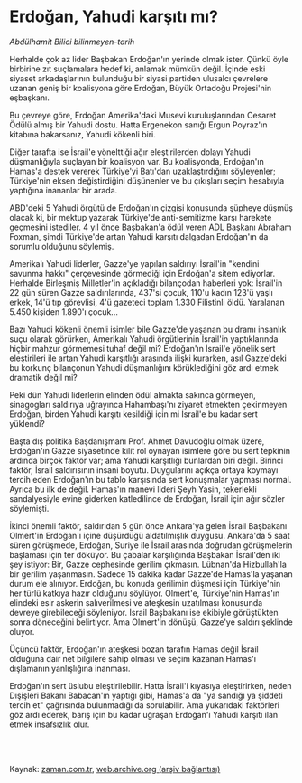 # Erdoğan, Yahudi karşıtı mı?

*Abdülhamit Bilici bilinmeyen-tarih*

<td class="news-spot">
<p>Herhalde çok az lider Başbakan Erdoğan'ın yerinde olmak ister. Çünkü öyle birbirine zıt suçlamalara hedef ki, anlamak mümkün değil. İçinde eski siyaset arkadaşlarının bulunduğu bir siyasi partiden ulusalcı çevrelere uzanan geniş bir koalisyona göre Erdoğan, Büyük Ortadoğu Projesi'nin eşbaşkanı.</p>
<p><p> Bu çevreye göre, Erdoğan Amerika'daki Musevi kuruluşlarından Cesaret Ödülü almış bir Yahudi dostu. Hatta Ergenekon sanığı Ergun Poyraz'ın kitabına bakarsanız, Yahudi kökenli biri. 
<p> Diğer tarafta ise İsrail'e yönelttiği ağır eleştirilerden dolayı Yahudi düşmanlığıyla suçlayan bir koalisyon var. Bu koalisyonda, Erdoğan'ın Hamas'a destek vererek Türkiye'yi Batı'dan uzaklaştırdığını söyleyenler; Türkiye'nin eksen değiştirdiğini düşünenler ve bu çıkışları seçim hesabıyla yaptığına inananlar bir arada. 
<p> ABD'deki 5 Yahudi örgütü de Erdoğan'ın çizgisi konusunda şüpheye düşmüş olacak ki, bir mektup yazarak Türkiye'de anti-semitizme karşı harekete geçmesini istediler. 4 yıl önce Başbakan'a ödül veren ADL Başkanı Abraham Foxman, şimdi Türkiye'de artan Yahudi karşıtı dalgadan Erdoğan'ın da sorumlu olduğunu söylemiş. 
<p> Amerikalı Yahudi liderler, Gazze'ye yapılan saldırıyı İsrail'in "kendini savunma hakkı" çerçevesinde görmediği için Erdoğan'a sitem ediyorlar. Herhalde Birleşmiş Milletler'in açıkladığı bilançodan haberleri yok: İsrail'in 22 gün süren Gazze saldırılarında, 437'si çocuk, 110'u kadın 123'ü yaşlı erkek, 14'ü tıp görevlisi, 4'ü gazeteci toplam 1.330 Filistinli öldü. Yaralanan 5.450 kişiden 1.890'ı çocuk... 
<p> Bazı Yahudi kökenli önemli isimler bile Gazze'de yaşanan bu dramı insanlık suçu olarak görürken, Amerikalı Yahudi örgütlerinin İsrail'in yaptıklarında hiçbir mahzur görmemesi tuhaf değil mi? Erdoğan'ın İsrail'e yönelik sert eleştirileri ile artan Yahudi karşıtlığı arasında ilişki kurarken, asıl Gazze'deki bu korkunç bilançonun Yahudi düşmanlığını körüklediğini göz ardı etmek dramatik değil mi?
<p> Peki dün Yahudi liderlerin elinden ödül almakta sakınca görmeyen, sinagogları saldırıya uğrayınca Hahambaşı'nı ziyaret etmekten çekinmeyen Erdoğan, birden Yahudi karşıtı kesildiği için mi İsrail'e bu kadar sert yüklendi?
<p> Başta dış politika Başdanışmanı Prof. Ahmet Davudoğlu olmak üzere, Erdoğan'ın Gazze siyasetinde kilit rol oynayan isimlere göre bu sert tepkinin ardında birçok faktör var; ama Yahudi karşıtlığı bunlardan biri değil. Birinci faktör, İsrail saldırısının insani boyutu. Duygularını açıkça ortaya koymayı tercih eden Erdoğan'ın bu tablo karşısında sert konuşmalar yapması normal. Ayrıca bu ilk de değil. Hamas'ın manevi lideri Şeyh Yasin, tekerlekli sandalyesiyle evine giderken katledilince de Erdoğan, İsrail için ağır sözler söylemişti. 
<p> İkinci önemli faktör, saldırıdan 5 gün önce Ankara'ya gelen İsrail Başbakanı Olmert'in Erdoğan'ı içine düşürdüğü aldatılmışlık duygusu. Ankara'da 5 saat süren görüşmede, Erdoğan, Suriye ile İsrail arasında doğrudan görüşmelerin başlaması için ter döküyor. Bu çabalar karşılığında Başbakan İsrail'den iki şey istiyor: Bir, Gazze cephesinde gerilim çıkmasın. Lübnan'da Hizbullah'la bir gerilim yaşanmasın. Sadece 15 dakika kadar Gazze'de Hamas'la yaşanan durum ele alınıyor. Erdoğan, bu konuda gerilimin düşmesi için Türkiye'nin her türlü katkıya hazır olduğunu söylüyor. Olmert'e, Türkiye'nin Hamas'ın elindeki esir askerin salıverilmesi ve ateşkesin uzatılması konusunda devreye girebileceği söyleniyor. İsrail Başbakanı ise ekibiyle görüştükten sonra döneceğini belirtiyor. Ama Olmert'in dönüşü, Gazze'ye saldırı şeklinde oluyor.
<p> Üçüncü faktör, Erdoğan'ın ateşkesi bozan tarafın Hamas değil İsrail olduğuna dair net bilgilere sahip olması ve seçim kazanan Hamas'ı dışlamanın yanlışlığına inanması. 
<p> Erdoğan'ın sert üslubu eleştirilebilir. Hatta İsrail'i kıyasıya eleştirirken, neden Dışişleri Bakanı Babacan'ın yaptığı gibi, Hamas'a da "ya sandığı ya şiddeti tercih et" çağrısında bulunmadığı da sorulabilir. Ama yukarıdaki faktörleri göz ardı ederek, barış için bu kadar uğraşan Erdoğan'ı Yahudi karşıtı ilan etmek insafsızlık olur.</p>
<p></p>

<p><br/> </p></p></p></p></p></p></p></p></p></p></p></td>

Kaynak: [zaman.com.tr](http://zaman.com.tr/yazar.do?yazino=808965), [web.archive.org (arşiv bağlantısı)](http://web.archive.org/web/20101107074259/http://www.zaman.com.tr:80/yazar.do?yazino=808965)
